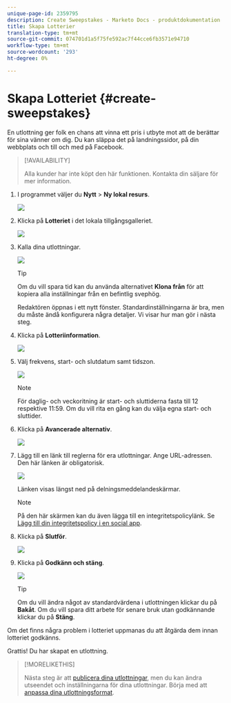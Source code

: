 ```yaml
---
unique-page-id: 2359795
description: Create Sweepstakes - Marketo Docs - produktdokumentation
title: Skapa Lotterier
translation-type: tm+mt
source-git-commit: 074701d1a5f75fe592ac7f44cce6fb3571e94710
workflow-type: tm+mt
source-wordcount: '293'
ht-degree: 0%

---
```



# Skapa Lotteriet {#create-sweepstakes}

En utlottning ger folk en chans att vinna ett pris i utbyte mot att de berättar för sina vänner om dig. Du kan släppa det på landningssidor, på din webbplats och till och med på Facebook.

>[!AVAILABILITY]
>
>Alla kunder har inte köpt den här funktionen. Kontakta din säljare för mer information.

1. I programmet väljer du **Nytt** > **Ny lokal resurs**.

   ![](assets/image2014-9-25-17-3a29-3a20.png)

1. Klicka på **Lotteriet** i det lokala tillgångsgalleriet.

   ![](assets/image2014-9-25-17-3a29-3a31.png)

1. Kalla dina utlottningar.

   ![](assets/image2014-9-25-17-3a29-3a50.png)

   >[!TIP]
   >
   >Om du vill spara tid kan du använda alternativet **Klona från** för att kopiera alla inställningar från en befintlig svephög.

   Redaktören öppnas i ett nytt fönster. Standardinställningarna är bra, men du måste ändå konfigurera några detaljer. Vi visar hur man gör i nästa steg.

1. Klicka på **Lotteriinformation**.

   ![](assets/image2014-9-25-17-3a32-3a37.png)

1. Välj frekvens, start- och slutdatum samt tidszon.

   ![](assets/image2014-9-25-17-3a32-3a43.png)

   >[!NOTE]
   >
   >För daglig- och veckoritning är start- och sluttiderna fasta till 12 respektive 11:59. Om du vill rita en gång kan du välja egna start- och sluttider.

1. Klicka på **Avancerade alternativ**.

   ![](assets/image2014-9-25-17-3a33-3a19.png)

1. Lägg till en länk till reglerna för era utlottningar. Ange URL-adressen. Den här länken är obligatorisk.

   ![](assets/image2014-9-25-17-3a33-3a30.png)

   Länken visas längst ned på delningsmeddelandeskärmar.

   >[!NOTE]
   >
   >På den här skärmen kan du även lägga till en integritetspolicylänk. Se [Lägg till din integritetspolicy i en social app](/help/marketo/product-docs/demand-generation/social/social-functions/add-your-privacy-policy-to-a-social-app.md).

1. Klicka på **Slutför**.

   ![](assets/image2014-9-25-17-3a34-3a2.png)

1. Klicka på **Godkänn och stäng**.

   ![](assets/image2014-9-25-17-3a34-3a15.png)

   >[!TIP]
   >
   >Om du vill ändra något av standardvärdena i utlottningen klickar du på **Bakåt**. Om du vill spara ditt arbete för senare bruk utan godkännande klickar du på **Stäng**.

Om det finns några problem i lotteriet uppmanas du att åtgärda dem innan lotteriet godkänns.

Grattis! Du har skapat en utlottning.

>[!MORELIKETHIS]
>
>Nästa steg är att [publicera dina utlottningar](/help/marketo/product-docs/demand-generation/social/sweepstakes/publish-a-sweepstakes.md), men du kan ändra utseendet och inställningarna för dina utlottningar. Börja med att [anpassa dina utlottningsformat](/help/marketo/product-docs/demand-generation/social/sweepstakes/customize-sweepstakes-styles.md).
